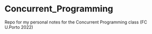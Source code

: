# Concurrent_Programming
Repo for my personal notes for the Concurrent Programming class (FC U.Porto 2022)
